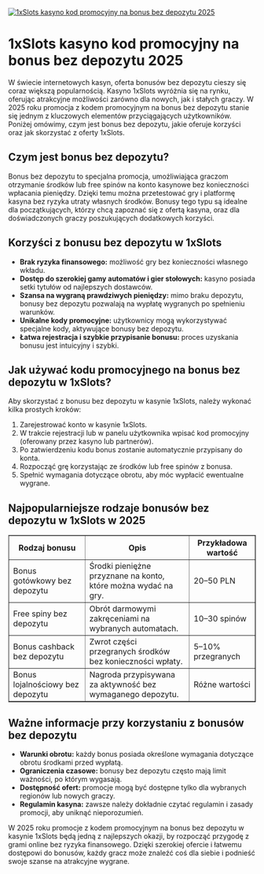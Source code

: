 [![1xSlots kasyno kod promocyjny na bonus bez depozytu 2025](https://123-caf.pages.dev/gitsignup.png)](https://vrmoo.ru/Bt82HjjY)

<h1>1xSlots kasyno kod promocyjny na bonus bez depozytu 2025</h1> <p>W świecie internetowych kasyn, oferta bonusów bez depozytu cieszy się coraz większą popularnością. Kasyno 1xSlots wyróżnia się na rynku, oferując atrakcyjne możliwości zarówno dla nowych, jak i stałych graczy. W 2025 roku promocja z kodem promocyjnym na bonus bez depozytu stanie się jednym z kluczowych elementów przyciągających użytkowników. Poniżej omówimy, czym jest bonus bez depozytu, jakie oferuje korzyści oraz jak skorzystać z oferty 1xSlots.</p>  <h2>Czym jest bonus bez depozytu?</h2> <p>Bonus bez depozytu to specjalna promocja, umożliwiająca graczom otrzymanie środków lub free spinów na konto kasynowe bez konieczności wpłacania pieniędzy. Dzięki temu można przetestować gry i platformę kasyna bez ryzyka utraty własnych środków. Bonusy tego typu są idealne dla początkujących, którzy chcą zapoznać się z ofertą kasyna, oraz dla doświadczonych graczy poszukujących dodatkowych korzyści.</p>  <h2>Korzyści z bonusu bez depozytu w 1xSlots</h2> <ul>   <li><strong>Brak ryzyka finansowego:</strong> możliwość gry bez konieczności własnego wkładu.</li>   <li><strong>Dostęp do szerokiej gamy automatów i gier stołowych:</strong> kasyno posiada setki tytułów od najlepszych dostawców.</li>   <li><strong>Szansa na wygraną prawdziwych pieniędzy:</strong> mimo braku depozytu, bonusy bez depozytu pozwalają na wypłatę wygranych po spełnieniu warunków.</li>   <li><strong>Unikalne kody promocyjne:</strong> użytkownicy mogą wykorzystywać specjalne kody, aktywujące bonusy bez depozytu.</li>   <li><strong>Łatwa rejestracja i szybkie przypisanie bonusu:</strong> proces uzyskania bonusu jest intuicyjny i szybki.</li> </ul>  <h2>Jak używać kodu promocyjnego na bonus bez depozytu w 1xSlots?</h2> <p>Aby skorzystać z bonusu bez depozytu w kasynie 1xSlots, należy wykonać kilka prostych kroków:</p> <ol>   <li>Zarejestrować konto w kasynie 1xSlots.</li>   <li>W trakcie rejestracji lub w panelu użytkownika wpisać kod promocyjny (oferowany przez kasyno lub partnerów).</li>   <li>Po zatwierdzeniu kodu bonus zostanie automatycznie przypisany do konta.</li>   <li>Rozpocząć grę korzystając ze środków lub free spinów z bonusa.</li>   <li>Spełnić wymagania dotyczące obrotu, aby móc wypłacić ewentualne wygrane.</li> </ol>  <h2>Najpopularniejsze rodzaje bonusów bez depozytu w 1xSlots w 2025</h2> <table border="1" cellpadding="8" cellspacing="0" style="border-collapse: collapse; width: 100%;">   <thead>     <tr>       <th>Rodzaj bonusu</th>       <th>Opis</th>       <th>Przykładowa wartość</th>     </tr>   </thead>   <tbody>     <tr>       <td>Bonus gotówkowy bez depozytu</td>       <td>Środki pieniężne przyznane na konto, które można wydać na gry.</td>       <td>20–50 PLN</td>     </tr>     <tr>       <td>Free spiny bez depozytu</td>       <td>Obrót darmowymi zakręceniami na wybranych automatach.</td>       <td>10–30 spinów</td>     </tr>     <tr>       <td>Bonus cashback bez depozytu</td>       <td>Zwrot części przegranych środków bez konieczności wpłaty.</td>       <td>5–10% przegranych</td>     </tr>     <tr>       <td>Bonus lojalnościowy bez depozytu</td>       <td>Nagroda przypisywana za aktywność bez wymaganego depozytu.</td>       <td>Różne wartości</td>     </tr>   </tbody> </table>  <h2>Ważne informacje przy korzystaniu z bonusów bez depozytu</h2> <ul>   <li><strong>Warunki obrotu:</strong> każdy bonus posiada określone wymagania dotyczące obrotu środkami przed wypłatą.</li>   <li><strong>Ograniczenia czasowe:</strong> bonusy bez depozytu często mają limit ważności, po którym wygasają.</li>   <li><strong>Dostępność ofert:</strong> promocje mogą być dostępne tylko dla wybranych regionów lub nowych graczy.</li>   <li><strong>Regulamin kasyna:</strong> zawsze należy dokładnie czytać regulamin i zasady promocji, aby uniknąć nieporozumień.</li> </ul>  <p>W 2025 roku promocje z kodem promocyjnym na bonus bez depozytu w kasynie 1xSlots będą jedną z najlepszych okazji, by rozpocząć przygodę z grami online bez ryzyka finansowego. Dzięki szerokiej ofercie i łatwemu dostępowi do bonusów, każdy gracz może znaleźć coś dla siebie i podnieść swoje szanse na atrakcyjne wygrane.</p>